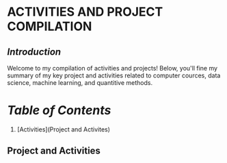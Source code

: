 
# **ACTIVITIES AND PROJECT COMPILATION**

## ***Introduction***

Welcome to my compilation of activities and projects! Below, you'll fine my summary of my key project and activities related to computer cources, data science, machine learning, and quantitive methods.

# ***Table of Contents***



1.   [Activities](Project and Activites)

## Project and Activities


